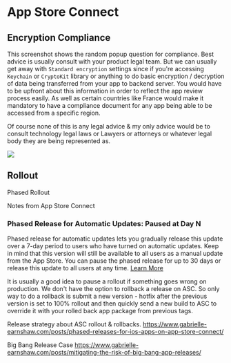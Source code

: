 # App Store Connect

## Encryption Compliance


This screenshot shows the random popup question for compliance.
Best advice is usually consult with your product legal team. 
But we can usually get away with `Standard encryption` settings since if you're accessing `Keychain` or `CryptoKit` library or anything to do basic encryption / decryption of data being transferred from your app to backend server. You would have to be upfront about this information in order to reflect the app review process easily. As well as certain countries like France would make it mandatory to have a compliance document for any app being able to be accessed from a specific region.

Of course none of this is any legal advice & my only advice would be to consult technology legal laws or Lawyers or attorneys or whatever legal body they are being represented as.



![](export_compliance_missing.png)



## Rollout


Phased Rollout

Notes from App Store Connect
### Phased Release for Automatic Updates: Paused at Day N

Phased release for automatic updates lets you gradually release this update over a 7-day period to users who have turned on automatic updates. Keep in mind that this version will still be available to all users as a manual update from the App Store. You can pause the phased release for up to 30 days or release this update to all users at any time. [Learn More](https://developer.apple.com/help/app-store-connect/update-your-app/release-a-version-update-in-phases)

It is usually a good idea to pause a rollout if something goes wrong on production.
We don't have the option to rollback a release on ASC. So only way to do a rollback is submit a new version - hotfix after the previous version is set to 100% rollout and then quickly send a new build to ASC to override it with your rolled back app package from previous tags.


Release strategy about ASC rollout & rollbacks.
https://www.gabrielle-earnshaw.com/posts/phased-releases-for-ios-apps-on-app-store-connect/


Big Bang Release Case 
https://www.gabrielle-earnshaw.com/posts/mitigating-the-risk-of-big-bang-app-releases/